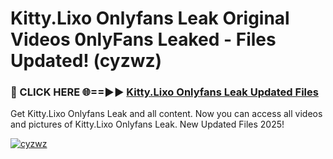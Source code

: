 # Kitty.Lixo Onlyfans Leak Original Videos 0nlyFans Leaked - Files Updated! (cyzwz)

<h3>🔴 CLICK HERE 🌐==►► <a href="https://tinyurl.com/x26r9saj" rel="nofollow">Kitty.Lixo Onlyfans Leak Updated Files</a></h3>

Get Kitty.Lixo Onlyfans Leak and all content. Now you can access all videos and pictures of Kitty.Lixo Onlyfans Leak. New Updated Files 2025!

[![cyzwz](https://i.imgur.com/LkgZPqh.gif)](https://tinyurl.com/x26r9saj)
